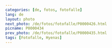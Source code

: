 ```yaml
---
categories: [de, fotos, fotofalle]
lang: de
layout: photo
next_photo: /de/fotos/fotofalle/P0000426.html
picname: P0000434
prev_photo: /de/fotos/fotofalle/P0000435.html
tags: [Fotofalle, Hyenas]
---
```

